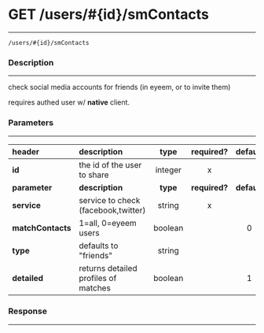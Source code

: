 # GET /users/#{id}/smContacts
***
`/users/#{id}/smContacts`

### Description
***
check social media accounts for friends (in eyeem, or to invite them)

requires authed user w/ **native** client.

### Parameters
***

|header| description| type |required? |default|
|:---------|:--------------|:----------:|:------------:|:------------:|
|**id**|the id of the user to share|integer|x||
|**parameter**| **description**| **type** |**required?** |**default**|
|**service**|service to check (facebook,twitter)|string|x||
|**matchContacts**|1=all, 0=eyeem users|boolean||0|
|**type**|defaults to "friends"|string|||
|**detailed**|returns detailed profiles of matches|boolean||1|

### Response
***